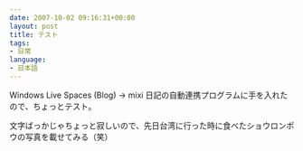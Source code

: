 ```yaml
---
date: 2007-10-02 09:16:31+00:00
layout: post
title: テスト
tags:
- 日常
language:
- 日本語
---
```


Windows Live Spaces (Blog) -> mixi 日記の自動連携プログラムに手を入れたので、ちょっとテスト。

文字ばっかじゃちょっと寂しいので、先日台湾に行った時に食べたショウロンポウの写真を載せてみる（笑）
